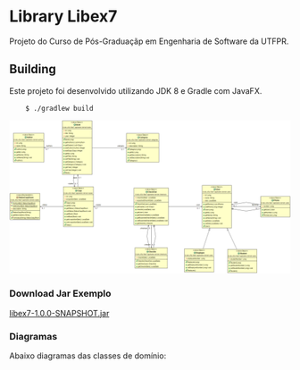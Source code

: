 # Library Libex7

Projeto do Curso de Pós-Graduaçãp em Engenharia de Software da UTFPR.

## Building

Este projeto foi desenvolvido utilizando JDK 8 e Gradle com JavaFX.


```
	$ ./gradlew build
```

![title](assets/class_diagram.png)

### Download Jar Exemplo

[libex7-1.0.0-SNAPSHOT.jar](assets/jar/libex7-1.0.0-SNAPSHOT.jar)

### Diagramas

Abaixo diagramas das classes de domínio:

